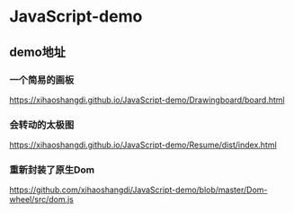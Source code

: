 # JavaScript-demo

## demo地址

### 一个简易的画板

https://xihaoshangdi.github.io/JavaScript-demo/Drawingboard/board.html

### 会转动的太极图

https://xihaoshangdi.github.io/JavaScript-demo/Resume/dist/index.html

### 重新封装了原生Dom
https://github.com/xihaoshangdi/JavaScript-demo/blob/master/Dom-wheel/src/dom.js

